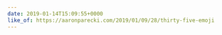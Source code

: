 ```yaml
---
date: 2019-01-14T15:09:55+0000
like_of: https://aaronparecki.com/2019/01/09/28/thirty-five-emoji
---
```

